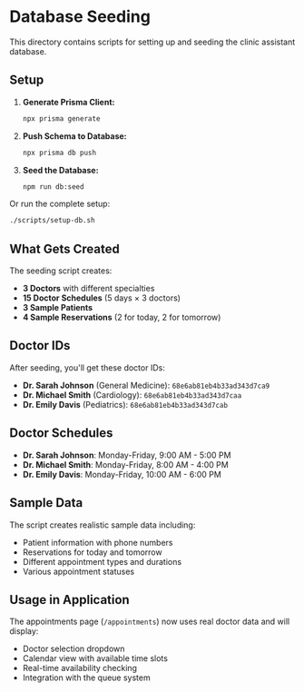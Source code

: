 # Database Seeding

This directory contains scripts for setting up and seeding the clinic assistant database.

## Setup

1. **Generate Prisma Client:**

   ```bash
   npx prisma generate
   ```

2. **Push Schema to Database:**

   ```bash
   npx prisma db push
   ```

3. **Seed the Database:**
   ```bash
   npm run db:seed
   ```

Or run the complete setup:

```bash
./scripts/setup-db.sh
```

## What Gets Created

The seeding script creates:

- **3 Doctors** with different specialties
- **15 Doctor Schedules** (5 days × 3 doctors)
- **3 Sample Patients**
- **4 Sample Reservations** (2 for today, 2 for tomorrow)

## Doctor IDs

After seeding, you'll get these doctor IDs:

- **Dr. Sarah Johnson** (General Medicine): `68e6ab81eb4b33ad343d7ca9`
- **Dr. Michael Smith** (Cardiology): `68e6ab81eb4b33ad343d7caa`
- **Dr. Emily Davis** (Pediatrics): `68e6ab81eb4b33ad343d7cab`

## Doctor Schedules

- **Dr. Sarah Johnson**: Monday-Friday, 9:00 AM - 5:00 PM
- **Dr. Michael Smith**: Monday-Friday, 8:00 AM - 4:00 PM
- **Dr. Emily Davis**: Monday-Friday, 10:00 AM - 6:00 PM

## Sample Data

The script creates realistic sample data including:

- Patient information with phone numbers
- Reservations for today and tomorrow
- Different appointment types and durations
- Various appointment statuses

## Usage in Application

The appointments page (`/appointments`) now uses real doctor data and will display:

- Doctor selection dropdown
- Calendar view with available time slots
- Real-time availability checking
- Integration with the queue system
